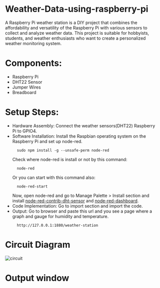 # Weather-Data-using-raspberry-pi
A Raspberry Pi weather station is a DIY project that combines the affordability and versatility of the Raspberry Pi with various sensors to collect and analyze weather data. This project is suitable for hobbyists, students, and weather enthusiasts who want to create a personalized weather monitoring system.

# Components:
- Raspberry Pi
- DHT22 Sensor
- Jumper Wires
- Breadboard


# Setup Steps:
- Hardware Assembly: Connect the weather sensors(DHT22) Raspberry Pi to GPIO4.
- Software Installation: Install the Raspbian operating system on the Raspberry Pi and set up node-red.
  ```
    sudo npm install -g --unsafe-perm node-red
  ```
  Check where node-red is install or not by this command:
  ```
    node-red
  ```
  Or you can start with this command also:
  ```
    node-red-start
  ```
  Now, open node-red and go to Manage Palette > Install section and install [node-red-contrib-dht-sensor](https://flows.nodered.org/node/node-red-contrib-dht-sensor) and [node-red-dashboard](https://flows.nodered.org/node/node-red-dashboard). 
- Code Implementation: Go to import section and import the code.
- Output: Go to browser and paste this url and you see a page where a graph and gauge for humidity and temperature.
  ```
    http://127.0.0.1:1880/weather-station
  ```
# Circuit Diagram
![circuit ](https://github.com/om-1980/Weather-Data-using-raspberry-pi/assets/111452597/b86ddf1d-a073-4b7d-aa39-fb36f942de8c)

# Output window


